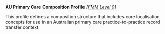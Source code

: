 **AU Primary Care Composition Profile** *[[FMM Level 0](guidance.html)]*

This profile defines a composition structure that includes core localisation concepts for use in an Australian primary care practice-to-practice record transfer context.


